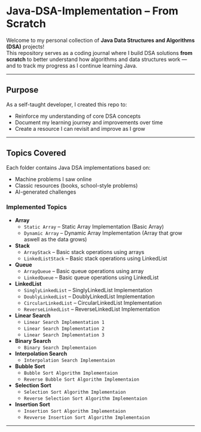 # Java-DSA-Implementation – From Scratch

Welcome to my personal collection of **Java Data Structures and Algorithms (DSA)** projects!  
This repository serves as a coding journal where I build DSA solutions **from scratch** to better understand how algorithms and data structures work — and to track my progress as I continue learning Java.

---

## Purpose

As a self-taught developer, I created this repo to:

- Reinforce my understanding of core DSA concepts
- Document my learning journey and improvements over time
- Create a resource I can revisit and improve as I grow

---

## Topics Covered

Each folder contains Java DSA implementations based on:
- Machine problems I saw online
- Classic resources (books, school-style problems)
- AI-generated challenges

### Implemented Topics
- **Array**
  - `Static Array` – Static Array Implementation (Basic Array)
  - `Dynamic Array` – Dynamic Array Implementation (Array that grow aswell as the data grows)
- **Stack**
  - `ArrayStack` – Basic stack operations using arrays
  - `LinkedListStack` – Basic stack operations using LinkedList
- **Queue**
  - `ArrayQueue` – Basic queue operations using array
  - `LinkedQueue` – Basic queue operations using LinkedList
- **LinkedList**
  - `SinglyLinkedList` – SinglyLinkedList Implementation
  - `DoublyLinkedList` – DoublyLinkedList Implementation
  - `CircularLinkedList` – CircularLinkedList Implementation
  - `ReverseLinkedList` – ReverseLinkedList Implementation
- **Linear Search**
  - `Linear Search Implementation 1`
  - `Linear Search Implementation 2`
  - `Linear Search Implementation 3`
- **Binary Search**
  - `Binary Search Implementaion`
- **Interpolation Search**
  - `Interpolation Search Implementaion`
- **Bubble Sort**
  - `Bubble Sort Algorithm Implementaion`
  - `Reverse Bubble Sort Algorithm Implementaion`
- **Selection Sort**
  - `Selection Sort Algorithm Implementaion`
  - `Reverse Selection Sort Algorithm Implementaion`
- **Insertion Sort**
  - `Insertion Sort Algorithm Implementaion`
  - `Revverse Insertion Sort Algorithm Implementaion`
---
